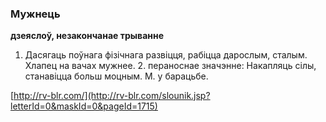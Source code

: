 ### Мужнець
**дзеяслоў, незакончанае трыванне**

1. Дасягаць поўнага фізічнага развіцця, рабіцца дарослым, сталым. Хлапец на вачах мужнее. 2. пераноснае значэнне: Накапляць сілы, станавіцца больш моцным. М. у барацьбе.

<a rel="author">[http://rv-blr.com/](http://rv-blr.com/slounik.jsp?letterId=0&maskId=0&pageId=1715)</a>
